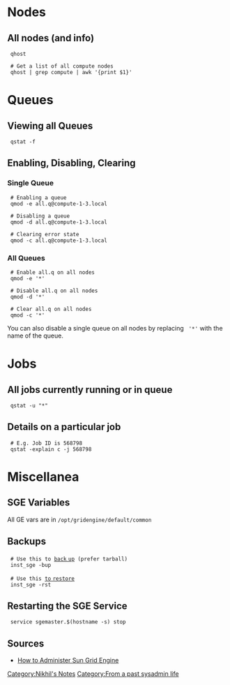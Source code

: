 Nodes
=====

All nodes (and info)
--------------------

` qhost`  
` `  
` # Get a list of all compute nodes`  
` qhost | grep compute | awk '{print $1}'`

Queues
======

Viewing all Queues
------------------

` qstat -f`

Enabling, Disabling, Clearing
-----------------------------

### Single Queue

` # Enabling a queue`  
` qmod -e all.q@compute-1-3.local`  
` `  
` # Disabling a queue`  
` qmod -d all.q@compute-1-3.local`  
` `  
` # Clearing error state`  
` qmod -c all.q@compute-1-3.local`

### All Queues

` # Enable all.q on all nodes`  
` qmod -e '*'`  
` `  
` # Disable all.q on all nodes`  
` qmod -d '*'`  
` `  
` # Clear all.q on all nodes`  
` qmod -c '*'`

You can also disable a single queue on all nodes by replacing ` '*'`
with the name of the queue.

Jobs
====

All jobs currently running or in queue
--------------------------------------

` qstat -u "*"`

Details on a particular job
---------------------------

` # E.g. Job ID is 568798`  
` qstat -explain c -j 568798`

Miscellanea
===========

SGE Variables
-------------

All GE vars are in `/opt/gridengine/default/common`

Backups
-------

` # Use this to `[`back`
`up`](http://download.oracle.com/docs/cd/E19957-01/820-0698/gemnb/index.html)` (prefer tarball)`  
` inst_sge -bup`

` # Use this `[`to`
`restore`](http://download.oracle.com/docs/cd/E19957-01/820-0698/gemkx/index.html)  
` inst_sge -rst`

Restarting the SGE Service
--------------------------

` service sgemaster.$(hostname -s) stop`

Sources
-------

-   [How to Administer Sun Grid
    Engine](http://biowiki.org/HowToAdministerSunGridEngine)

[Category:Nikhil's Notes](Category:Nikhil's_Notes "wikilink")
[Category:From a past sysadmin
life](Category:From_a_past_sysadmin_life "wikilink")
